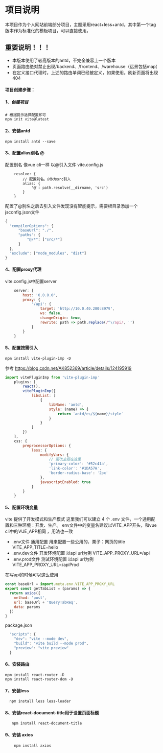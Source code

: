 # 项目说明

本项目作为个人网站前端部分项目，主题采用react+less+antd。其中第一个tag版本作为标准化的模板项目，可以直接使用。

## 重要说明！！！
* 本版本使用了较高版本的antd，不完全兼容上一个版本
* 页面路由绝对禁止出现/backend、/frontend、/warehouse（远景包括map）
* 在定义接口代理时，上述的路由单词已经被定义，如果使用，刷新页面将出现404

#### 项目创建步骤：

##### 1、创建项目

```shell
# 根据提示选择配置即可 
npm init vite@latest
```

#### 2、安装antd
```shell
npm install antd --save
```

#### 3、配置alias别名 @
配置别名 像vue cli一样 以@引入文件
vite.config.js
```shell
    resolve: {
        // 配置别名，@作为src引入
        alias: {
            '@': path.resolve(__dirname, 'src')
        }
    }
```
配置了@别名之后去引入文件发现没有智能提示，需要根目录添加一个jsconfig.json文件
```js
{
  "compilerOptions": {
      "baseUrl": "./",
      "paths": {
          "@/*": ["src/*"]
      }
  },
  "exclude": ["node_modules", "dist"]
}
```

#### 4、配置proxy代理
vite.config.js中配置server
```js
    server: {
        host: '0.0.0.0',
        proxy: {
            '/api': {
                target: 'http://10.0.40.200:8979',
                ws: false,
                changeOrigin: true,
                rewrite: path => path.replace(/^\/api/, '')
            }
        }
    }
```

#### 5、配置按需引入
```shell
npm install vite-plugin-imp -D
```
参考
https://blog.csdn.net/AK852369/article/details/124195919
```js
import vitePluginImp from 'vite-plugin-imp'
    plugins: [
        react(),
        vitePluginImp({
            libsList: [
                {
                    libName: 'antd',
                    style: (name) => {
                        return `antd/es/${name}/style`
                    }
                }
            ]
        })
    ],
    css: {
        preprocessorOptions: {
            less: {
                modifyVars: {
                    // 更改主题在这里
                    'primary-color': '#52c41a',
                    'link-color': '#1DA57A',
                    'border-radius-base': '2px'
                },
                javascriptEnabled: true
            }
        }
    }
```

#### 5、配置环境变量
vite 提供了开发模式和生产模式
这里我们可以建立 4 个 .env 文件，一个通用配置和三种环境：开发、生产。 env文件中的变量名建议以VITE_APP开头，和vue cli中的VUE_APP相同 ，用法也一致
- .env文件 通用配置 用来配置一些公用的，栗子：网页的title VITE_APP_TITLE=hello
- .env.dev文件 开发环境配置 以api url为例 VITE_APP_PROXY_URL=/api
- .env.prod文件 测试环境配置 以api url为例 VITE_APP_PROXY_URL=/apiProd

在写api的时候可以这么使用
```js
const baseUrl = import.meta.env.VITE_APP_PROXY_URL
export const getTabList = (params) => {
  return axios({
    method: 'post',
    url: baseUrl + 'QueryTabReq',
    data: params
  })
}
```
package.json
```js
  "scripts": {
    "dev": "vite --mode dev",
    "build": "vite build --mode prod",
    "preview": "vite preview"
  }
```

#### 6、安装路由
```shell
npm install react-router -D
npm install react-router-dom -D
```

#### 7、安装less
```shell script
  npm install less less-loader
```

#### 8、安装react-document-title用于设置页面标题
```shell script
   npm install react-document-title
```

#### 9、安装 axios
```shell script
    npm install axios
```